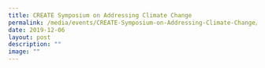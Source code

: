 ```yaml
---
title: CREATE Symposium on Addressing Climate Change
permalink: /media/events/CREATE-Symposium-on-Addressing-Climate-Change/
date: 2019-12-06
layout: post
description: ""
image: ""
---
```

